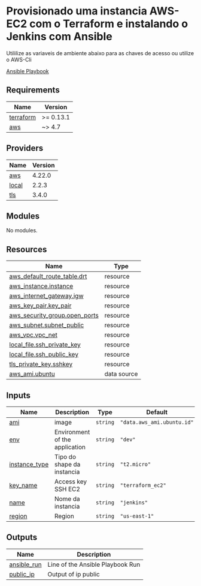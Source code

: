 # Provisionado uma instancia AWS-EC2 com o Terraform e instalando o Jenkins com Ansible
 

  Utililize as variaveis de ambiente abaixo para as chaves de acesso ou utilize o AWS-Cli


[Ansible Playbook](ansible/playbook.yml)


## Requirements

| Name | Version |
|------|---------|
| <a name="requirement_terraform"></a> [terraform](#requirement\_terraform) | >= 0.13.1 |
| <a name="requirement_aws"></a> [aws](#requirement\_aws) | ~> 4.7 |

## Providers

| Name | Version |
|------|---------|
| <a name="provider_aws"></a> [aws](#provider\_aws) | 4.22.0 |
| <a name="provider_local"></a> [local](#provider\_local) | 2.2.3 |
| <a name="provider_tls"></a> [tls](#provider\_tls) | 3.4.0 |

## Modules

No modules.

## Resources

| Name | Type |
|------|------|
| [aws_default_route_table.drt](https://registry.terraform.io/providers/hashicorp/aws/latest/docs/resources/default_route_table) | resource |
| [aws_instance.instance](https://registry.terraform.io/providers/hashicorp/aws/latest/docs/resources/instance) | resource |
| [aws_internet_gateway.igw](https://registry.terraform.io/providers/hashicorp/aws/latest/docs/resources/internet_gateway) | resource |
| [aws_key_pair.key_pair](https://registry.terraform.io/providers/hashicorp/aws/latest/docs/resources/key_pair) | resource |
| [aws_security_group.open_ports](https://registry.terraform.io/providers/hashicorp/aws/latest/docs/resources/security_group) | resource |
| [aws_subnet.subnet_public](https://registry.terraform.io/providers/hashicorp/aws/latest/docs/resources/subnet) | resource |
| [aws_vpc.vpc_net](https://registry.terraform.io/providers/hashicorp/aws/latest/docs/resources/vpc) | resource |
| [local_file.ssh_private_key](https://registry.terraform.io/providers/hashicorp/local/latest/docs/resources/file) | resource |
| [local_file.ssh_public_key](https://registry.terraform.io/providers/hashicorp/local/latest/docs/resources/file) | resource |
| [tls_private_key.sshkey](https://registry.terraform.io/providers/hashicorp/tls/latest/docs/resources/private_key) | resource |
| [aws_ami.ubuntu](https://registry.terraform.io/providers/hashicorp/aws/latest/docs/data-sources/ami) | data source |

## Inputs

| Name | Description | Type | Default | Required |
|------|-------------|------|---------|:--------:|
| <a name="input_ami"></a> [ami](#input\_ami) | image | `string` | `"data.aws_ami.ubuntu.id"` | no |
| <a name="input_env"></a> [env](#input\_env) | Environment of the application | `string` | `"dev"` | no |
| <a name="input_instance_type"></a> [instance\_type](#input\_instance\_type) | Tipo do shape da instancia | `string` | `"t2.micro"` | no |
| <a name="input_key_name"></a> [key\_name](#input\_key\_name) | Access key SSH EC2 | `string` | `"terraform_ec2"` | no |
| <a name="input_name"></a> [name](#input\_name) | Nome da instancia | `string` | `"jenkins"` | no |
| <a name="input_region"></a> [region](#input\_region) | Region | `string` | `"us-east-1"` | no |

## Outputs

| Name | Description |
|------|-------------|
| <a name="output_ansible_run"></a> [ansible\_run](#output\_ansible\_run) | Line of the Ansible Playbook Run |
| <a name="output_public_ip"></a> [public\_ip](#output\_public\_ip) | Output of ip public |
